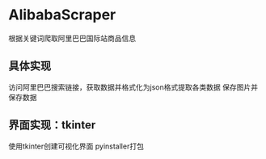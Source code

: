 # AlibabaScraper
根据关键词爬取阿里巴巴国际站商品信息
## 具体实现
访问阿里巴巴搜索链接，获取数据并格式化为json格式提取各类数据
保存图片并保存数据
## 界面实现：tkinter
使用tkinter创建可视化界面
pyinstaller打包
